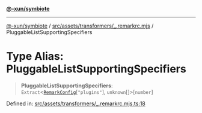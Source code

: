 [**@-xun/symbiote**](../../../../../README.md)

***

[@-xun/symbiote](../../../../../README.md) / [src/assets/transformers/\_.remarkrc.mjs](../README.md) / PluggableListSupportingSpecifiers

# Type Alias: PluggableListSupportingSpecifiers

> **PluggableListSupportingSpecifiers**: `Extract`\<[`RemarkConfig`](RemarkConfig.md)\[`"plugins"`\], `unknown`[]\>\[`number`\]

Defined in: [src/assets/transformers/\_.remarkrc.mjs.ts:18](https://github.com/Xunnamius/symbiote/blob/c8e7e58364e34d94a79ee4d48272a3e971d09e09/src/assets/transformers/_.remarkrc.mjs.ts#L18)
